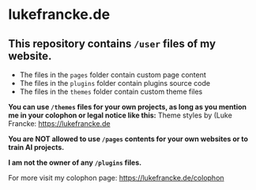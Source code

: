# lukefrancke.de
This repository contains `/user` files of my website.
---
* The files in the `pages` folder contain custom page content
* The files in the `plugins` folder contain plugins source code
* The files in the `themes` folder contain custom theme files

**You can use `/themes` files for your own projects, as long as you mention me in your colophon or legal notice like this:** Theme styles by (Luke Francke: https://lukefrancke.de

**You are NOT allowed to use `/pages` contents for your own websites or to train AI projects.**

**I am not the owner of any `/plugins` files.**

For more visit my colophon page: https://lukefrancke.de/colophon
